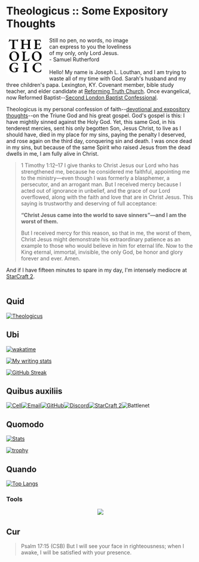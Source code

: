 # Theologicus :: Some Expository Thoughts

<img style="float:left; border-radius: 4px; margin-right: 15px; margin-bottom: 10px" src="images/logo-theologicus.png" width="100" align="left">Still no pen, no words, no image  
can express to you the loveliness  
of my only, only Lord Jesus.  
\- Samuel Rutherford
<br>
<br>
Hello! My name is Joseph L. Louthan, and I am trying to waste all of my time with God. Sarah's husband and my three children's papa. Lexington, KY.  Covenant member, bible study teacher, and elder candidate at [Reforming Truth Church](https://reformingtruth.church/). Once evangelical, now Reformed Baptist--[Second London Baptist Confessional](https://theologic.us/confession-1689/).

Theologicus is my personal confession of faith--[devotional and expository thoughts](https://theologic.us)--on the Triune God and his great gospel. God's gospel is this: I have mightily sinned against the Holy God. Yet, this same God, in his tenderest mercies, sent his only begotten Son, Jesus Christ, to live as I should have, died in my place for my sins, paying the penalty I deserved, and rose again on the third day, conquering sin and death. I was once dead in my sins, but because of the same Spirit who raised Jesus from the dead dwells in me, I am fully alive in Christ.

>1 Timothy 1:12–17 I give thanks to Christ Jesus our Lord who has strengthened me, because he considered me faithful, appointing me to the ministry—even though I was formerly a blasphemer, a persecutor, and an arrogant man. But I received mercy because I acted out of ignorance in unbelief, and the grace of our Lord overflowed, along with the faith and love that are in Christ Jesus. This saying is trustworthy and deserving of full acceptance: 
>
>**“Christ Jesus came into the world to save sinners”—and I am the worst of them.**
>
>But I received mercy for this reason, so that in me, the worst of them, Christ Jesus might demonstrate his extraordinary patience as an example to those who would believe in him for eternal life. Now to the King eternal, immortal, invisible, the only God, be honor and glory forever and ever. Amen.

And if I have fifteen minutes to spare in my day, I'm intensely mediocre at [StarCraft 2](https://starcraft2.blizzard.com/en-us/).
<br>
<br>
## Quid

[![Theologicus](https://github-readme-stats-iivg.vercel.app/api/pin/?username=joelouthan&repo=book-theologicus&theme=highcontrast)](https://github.com/joelouthan/theologicus)

## Ubi

[![wakatime](https://wakatime.com/badge/user/d81b745e-0660-46a8-8754-d2a82d97647c.svg)](https://wakatime.com/@d81b745e-0660-46a8-8754-d2a82d97647c)

[![My writing stats](https://github-readme-stats-iivg.vercel.app/api/wakatime?username=joelouthan&theme=highcontrast&show_icons=True&layout=compact&range=last_7_days)](https://github.com/joelouthan/theologic.us)

[![GitHub Streak](https://github-readme-streak-stats-joelouthan.vercel.app?user=joelouthan&theme=merko&ring=FF7503&fire=EB0000)](https://git.io/streak-stats)

## Quibus auxiliis

  [![Cell](https://img.shields.io/badge/SMS-joseph-437790?style=for-the-badge&logo=Apple)](sms:8177071486)[![Email](https://img.shields.io/badge/Email-joseph-success?style=for-the-badge&logo=Minutemailer)](mailto:joe@theologic.us)[![GitHub](https://img.shields.io/badge/GitHub-joelouthan-171515?style=for-the-badge&logo=GitHub)](https://github.com/joelouthan)[![Discord](https://img.shields.io/badge/Discord-nachoz4k-5a66f2?style=for-the-badge&logo=Discord)](https://discord.com/users/nachoz4k)[![StarCraft 2](https://img.shields.io/badge/StarCraft%202-Nachoz-80A6C6?style=for-the-badge)](https://liquipedia.net/starcraft2/User:Nachoz)![Battlenet](https://img.shields.io/badge/Battlenet-Nachoz%2311728-0074e0?style=for-the-badge)

## Quomodo

[![Stats](https://github-readme-stats-iivg.vercel.app/api?username=joelouthan&show_icons=true&line_height=27&count_private=true&theme=highcontrast&hide=contribs&show_icons=true&bg_color=30,e96443,904e95&title_color=fff&text_color=fff&rank_icon=github)](https://github.com/joelouthan)

[![trophy](https://github-profile-trophy.vercel.app/?username=joelouthan&theme=monokai&no-bg=true&&row=1)]()

## Quando

[![Top Langs](https://github-readme-stats-iivg.vercel.app/api/top-langs/?username=joelouthan&theme=highcontrast&layout=compact)]()

### Tools

<p align="center">
  <a href="https://theologic.us/author">
    <img
      src="https://go-skill-icons.vercel.app/api/icons?i=terminal,vscode,vim,md,regex,xcode,swift,css,html,githubcopilot,rust,mdbook,ansible,bash,git,github,netlify,linux&titles=true&theme=light&perline=9"
    />
  </a>
</p>

## Cur

>Psalm 17:15 (CSB) But I will see your face in righteousness; when I awake, I will be satisfied with your presence.
